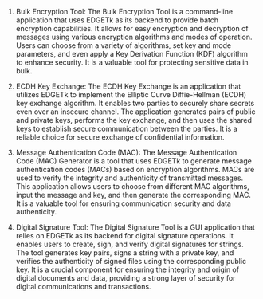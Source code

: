 1. Bulk Encryption Tool: The Bulk Encryption Tool is a command-line application that uses EDGETk as its backend to provide batch encryption capabilities. It allows for easy encryption and decryption of messages using various encryption algorithms and modes of operation. Users can choose from a variety of algorithms, set key and mode parameters, and even apply a Key Derivation Function (KDF) algorithm to enhance security. It is a valuable tool for protecting sensitive data in bulk.

2. ECDH Key Exchange: The ECDH Key Exchange is an application that utilizes EDGETk to implement the Elliptic Curve Diffie-Hellman (ECDH) key exchange algorithm. It enables two parties to securely share secrets even over an insecure channel. The application generates pairs of public and private keys, performs the key exchange, and then uses the shared keys to establish secure communication between the parties. It is a reliable choice for secure exchange of confidential information.

3. Message Authentication Code (MAC): The Message Authentication Code (MAC) Generator is a tool that uses EDGETk to generate message authentication codes (MACs) based on encryption algorithms. MACs are used to verify the integrity and authenticity of transmitted messages. This application allows users to choose from different MAC algorithms, input the message and key, and then generate the corresponding MAC. It is a valuable tool for ensuring communication security and data authenticity.

4. Digital Signature Tool: The Digital Signature Tool is a GUI application that relies on EDGETk as its backend for digital signature operations. It enables users to create, sign, and verify digital signatures for strings. The tool generates key pairs, signs a string with a private key, and verifies the authenticity of signed files using the corresponding public key. It is a crucial component for ensuring the integrity and origin of digital documents and data, providing a strong layer of security for digital communications and transactions.
